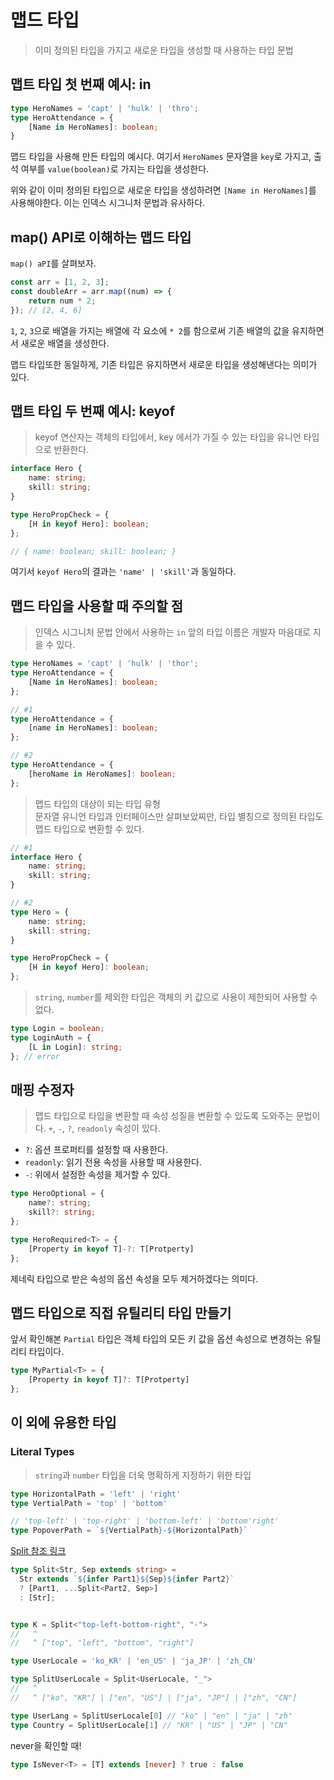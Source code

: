 # 맵드 타입

> 이미 정의된 타입을 가지고 새로운 타입을 생성할 때 사용하는 타입 문법

## 맵트 타입 첫 번째 예시: in

```ts
type HeroNames = 'capt' | 'hulk' | 'thro';
type HeroAttendance = {
    [Name in HeroNames]: boolean;
}
```

맵드 타입을 사용해 만든 타입의 예시다. 여기서 `HeroNames` 문자열을 `key`로 가지고, 출석 여부를 `value(boolean)`로 가지는 타입을 생성한다.

위와 같이 이미 정의된 타입으로 새로운 타입을 생성하려면 `[Name in HeroNames]`를 사용해야한다. 이는 인덱스 시그니처 문법과 유사하다.

## map() API로 이해하는 맵드 타입

`map() aPI`를 살펴보자.

```js
const arr = [1, 2, 3];
const doubleArr = arr.map((num) => {
    return num * 2;
}); // [2, 4, 6]
```

`1`, `2`, `3`으로 배열을 가지는 배열에 각 요소에 `* 2`를 함으로써 기존 배열의 값을 유지하면서 새로운 배열을 생성한다.

맵드 타입또한 동일하게, 기존 타입은 유지하면서 새로운 타입을 생성해낸다는 의미가 있다.

## 맵트 타입 두 번째 예시: keyof

> keyof 연산자는 객체의 타입에서, key 에서가 가질 수 있는 타입을 유니언 타입으로 반환한다.

```ts
interface Hero {
    name: string;
    skill: string;
}

type HeroPropCheck = {
    [H in keyof Hero]: boolean;
};

// { name: boolean; skill: boolean; }
```

여기서 `keyof Hero`의 결과는 `'name' | 'skill'`과 동일하다.

## 맵드 타입을 사용할 때 주의할 점

> 인덱스 시그니처 문법 안에서 사용하는 `in` 앞의 타입 이름은 개발자 마음대로 지을 수 있다.

```ts
type HeroNames = 'capt' | 'hulk' | 'thor';
type HeroAttendance = {
    [Name in HeroNames]: boolean;
};

// #1
type HeroAttendance = {
    [name in HeroNames]: boolean;
};

// #2
type HeroAttendance = {
    [heroName in HeroNames]: boolean;
};
```

> 맵드 타입의 대상이 되는 타입 유형  
> 문자열 유니언 타입과 인터페이스만 살펴보았찌만, 타입 별칭으로 정의된 타입도 맵드 타입으로 변환할 수 있다.

```ts
// #1
interface Hero {
    name: string;
    skill: string;
}

// #2
type Hero = {
    name: string;
    skill: string;
}

type HeroPropCheck = {
    [H in keyof Hero]: boolean;
};
```

> `string`, `number`를 제외한 타입은 객체의 키 값으로 사용이 제한되어 사용할 수 없다.

```ts
type Login = boolean;
type LoginAuth = {
    [L in Login]: string;
}; // error
```

## 매핑 수정자

> 맵드 타입으로 타입을 변환할 때 속성 성질을 변환할 수 있도록 도와주는 문법이다.
> `+`, `-`, `?`, `readonly` 속성이 있다.

- `?`: 옵션 프로퍼티를 설정할 때 사용한다.
- `readonly`: 읽기 전용 속성을 사용할 때 사용한다.
- `-`: 위에서 설정한 속성을 제거할 수 있다.


```ts
type HeroOptional = {
    name?: string;
    skill?: string;
};

type HeroRequired<T> = {
    [Property in keyof T]-?: T[Protperty]
};
```

제네릭 타입으로 받은 속성의 옵션 속성을 모두 제거하겠다는 의미다.

## 맵드 타입으로 직접 유틸리티 타입 만들기

앞서 확인해본 `Partial` 타입은 객체 타입의 모든 키 값을 옵션 속성으로 변경하는 유틸리티 타입이다.

```ts
type MyPartial<T> = {
    [Property in keyof T]?: T[Protperty]
};
```

## 이 외에 유용한 타입

### Literal Types

> `string`과 `number` 타입을 더욱 명확하게 지정하기 위한 타입

```ts
type HorizontalPath = 'left' | 'right'
type VertialPath = 'top' | 'bottom'

// 'top-left' | 'top-right' | 'bottom-left' | 'bottom'right'
type PopoverPath = `${VertialPath}-${HorizontalPath}`
```

[Split 참조 링크](https://github.com/ghoullier/awesome-template-literal-types#split)

```ts
type Split<Str, Sep extends string> =
  Str extends `${infer Part1}${Sep}${infer Part2}`
  ? [Part1, ...Split<Part2, Sep>] 
  : [Str];


type K = Split<"top-left-bottom-right", "-">
//   ^
//   ^ ["top", "left", "bottom", "right"]

type UserLocale = 'ko_KR' | 'en_US' | 'ja_JP' | 'zh_CN'

type SplitUserLocale = Split<UserLocale, "_">
//   ^
//   ^ ["ko", "KR"] | ["en", "US"] | ["ja", "JP"] | ["zh", "CN"]

type UserLang = SplitUserLocale[0] // "ko" | "en" | "ja" | "zh"
type Country = SplitUserLocale[1] // "KR" | "US" | "JP" | "CN"
```

never을 확인할 때!

```ts
type IsNever<T> = [T] extends [never] ? true : false 
```
